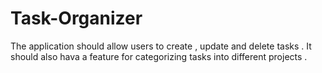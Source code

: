 # Task-Organizer

The application should allow users to create , update and delete tasks . 
It should also hava a feature for categorizing tasks into different projects .
